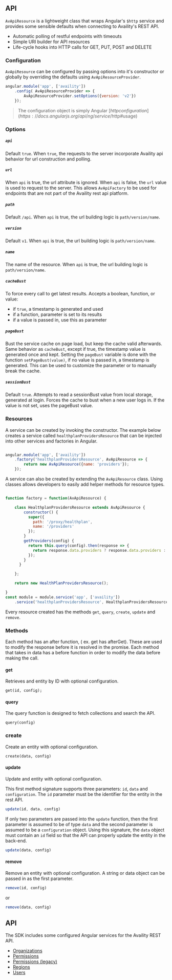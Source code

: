 ## API

`AvApiResource` is a lightweight class that wraps Angular's `$http` service and provides some sensible defaults when connecting to Availity's REST API.

* Automatic polling of restful endpoints with timeouts
* Simple URI builder for API resources
* Life-cycle hooks into HTTP calls for GET, PUT, POST and DELETE

### Configuration

`AvApiResource` can be configured by passing options into it's constructor or globally by overriding the defaults using `AvApiResourceProvider`.

```javascript
angular.module('app', ['availity'])
    .config( AvApiResourceProvider => {
        AvApiResourceProvider.setOptions({version: 'v2'})
    });
```

> The configuration object is simply Angular [$http configuration](https://docs.angularjs.org/api/ng/service/$http#usage)

### Options

##### `api`
Default `true`.  When `true`, the requests to the server incorporate Availity api behavior for url construction and polling.

##### `url`
When `api` is true, the url attribute is ignored.  When `api` is false, the `url` value is used to request to the server.  This allows `AvApiFactory` to be used for endpoints that are not part of the Availity rest api platform.

##### `path`
Default `/api`.  When `api` is true, the url building logic is `path/version/name`.

##### `version`
Default `v1`.  When `api` is true, the url building logic is `path/version/name`.
##### `name`
The name of the resource. When `api` is true, the url building logic is `path/version/name`.
##### `cacheBust`
To force every call to get latest results. Accepts a boolean, function, or value:
- if `true`, a timestamp is generated and used
- if a function, parameter is set to its results
- if a value is passed in, use this as parameter

##### `pageBust`
Bust the service cache on page load, but keep the cache valid afterwards. Same behavior as `cacheBust`, except if true, the timestamp value is generated once and kept. Setting the `pageBust` variable is done with the function `setPageBust(value)`, if no value is passed in, a timestamp is generated. This can be used to customize the parameter or to manually break the cache.

##### `sessionBust`
Default `true`. Attempts to read a sessionBust value from local storage, generated at login. Forces the cache to bust when a new user logs in. If the value is not set, uses the pageBust value.


### Resources

A service can be created by invoking the constructor.  The example below creates a service called `healthplanProvidersResource` that can be injected into other services and factories in Angular.

```javascript

angular.module('app', ['availity'])
    .factory('healthplanProvidersResource', AvApiResource => {
        return new AvApiResource({name: 'providers'});
    });
```

A service can also be created by extending the `AvApiResource` class.  Using classes allows developers to easily add helper methods for resource types.

```javascript

function factory = function(AvApiResource) {

    class HealthplanProvidersResource extends AvApiResource {
        constructor() {
          super({
            path: '/proxy/healthplan',
            name: '/providers'
          });
        }
        getProviders(config) {
          return this.query(config).then(response => {
            return response.data.providers ? response.data.providers : response.data;
          });
        }
      }

    };

    return new HealthPlanProvidersResource();

}
const module = module.service('app', ['availity'])
    .service('healthplanProvidersResource', HealthplanProvidersResource);
```

Every resource created has the methods `get`, `query`, `create`, `update` and `remove`.

### Methods

Each method has an after function, ( ex. get has afterGet). These are used to modify the response before it is resolved in the promise.
Each method that takes in data has a before function in order to modify the data before making the call.

#### get

Retrieves and entity by ID with optional configuration.

```
get(id, config);
```

#### query

The query function is designed to fetch collections and search the API.

```
query(config)
```

### create

Create an entity with optional configuration.

```
create(data, config)
```

#### update

Update and entity with optional configuration.

This first method signature supports three parameters: `id`, `data` and `configuration`.  The `id` parameter must be the identifier for the entity in the rest API.

```js
update(id, data, config)
```

If only two parameters are passed into the `update` function, then the first parameter is assumed to be of type `data` and the second parameter is assumed to be a `configuration` object.  Using this signature, the `data` object must contain an `id` field so that the API can properly update the entity in the back-end.

```js
update(data, config)
```

#### remove

Remove an entity with optional configuration.  A string or data object can be passed in as the first parameter.

```js
remove(id, config)
```

or

```js
remove(data, config)
```


## API

The SDK includes some configured Angular services for the Availity REST API.

* [Organizations](docs/organizations.md)
* [Permissions](docs/permissions.md)
* [Permissions (legacy)](docs/permissions.md)
* [Regions](docs/regions.md)
* [Users](docs/users.md)
